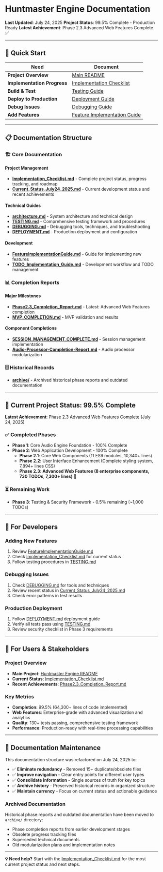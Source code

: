 # Huntmaster Engine Documentation

**Last Updated**: July 24, 2025
**Project Status**: 99.5% Complete - Production Ready
**Latest Achievement**: Phase 2.3 Advanced Web Features Complete ✅

---

## 🎯 Quick Start

| Need                        | Document                                                      |
| --------------------------- | ------------------------------------------------------------- |
| **Project Overview**        | [Main README](../README.md)                                   |
| **Implementation Progress** | [Implementation Checklist](Implementation_Checklist.md)       |
| **Build & Test**            | [Testing Guide](TESTING.md)                                   |
| **Deploy to Production**    | [Deployment Guide](DEPLOYMENT.md)                             |
| **Debug Issues**            | [Debugging Guide](DEBUGGING.md)                               |
| **Add Features**            | [Feature Implementation Guide](FeatureImplementationGuide.md) |

---

## 📋 Documentation Structure

### 🏗️ **Core Documentation**

#### **Project Management**

- **[Implementation_Checklist.md](Implementation_Checklist.md)** - Complete project status, progress tracking, and roadmap
- **[Current_Status_July24_2025.md](Current_Status_July24_2025.md)** - Current development status and recent achievements

#### **Technical Guides**

- **[architecture.md](architecture.md)** - System architecture and technical design
- **[TESTING.md](TESTING.md)** - Comprehensive testing framework and procedures
- **[DEBUGGING.md](DEBUGGING.md)** - Debugging tools, techniques, and troubleshooting
- **[DEPLOYMENT.md](DEPLOYMENT.md)** - Production deployment and configuration

#### **Development**

- **[FeatureImplementationGuide.md](FeatureImplementationGuide.md)** - Guide for implementing new features
- **[TODO_Implementation_Guide.md](TODO_Implementation_Guide.md)** - Development workflow and TODO management

### 📊 **Completion Reports**

#### **Major Milestones**

- **[Phase2.3_Completion_Report.md](Phase2.3_Completion_Report.md)** - Latest: Advanced Web Features completion
- **[MVP_COMPLETION.md](MVP_COMPLETION.md)** - MVP validation and results

#### **Component Completions**

- **[SESSION_MANAGEMENT_COMPLETE.md](SESSION_MANAGEMENT_COMPLETE.md)** - Session management implementation
- **[Audio-Processor-Completion-Report.md](Audio-Processor-Completion-Report.md)** - Audio processor modularization

### 🗄️ **Historical Records**

- **[archive/](archive/)** - Archived historical phase reports and outdated documentation

---

## 🎉 **Current Project Status: 99.5% Complete**

**Latest Achievement**: Phase 2.3 Advanced Web Features Complete (July 24, 2025)

### ✅ **Completed Phases**

- **Phase 1**: Core Audio Engine Foundation - 100% Complete
- **Phase 2**: Web Application Development - 100% Complete
  - **Phase 2.1**: Core Web Components (11 ES6 modules, 10,340+ lines)
  - **Phase 2.2**: User Interface Enhancement (Complete styling system, 7,894+ lines CSS)
  - **Phase 2.3**: **Advanced Web Features (8 enterprise components, 730 TODOs, 7,300+ lines)** 🎉

### ⏳ **Remaining Work**

- **Phase 3**: Testing & Security Framework - 0.5% remaining (~1,000 TODOs)

---

## 🔧 **For Developers**

### **Adding New Features**

1. Review [FeatureImplementationGuide.md](FeatureImplementationGuide.md)
2. Check [Implementation_Checklist.md](Implementation_Checklist.md) for current status
3. Follow testing procedures in [TESTING.md](TESTING.md)

### **Debugging Issues**

1. Check [DEBUGGING.md](DEBUGGING.md) for tools and techniques
2. Review recent status in [Current_Status_July24_2025.md](Current_Status_July24_2025.md)
3. Check error patterns in test results

### **Production Deployment**

1. Follow [DEPLOYMENT.md](DEPLOYMENT.md) deployment guide
2. Verify all tests pass using [TESTING.md](TESTING.md)
3. Review security checklist in Phase 3 requirements

---

## 📱 **For Users & Stakeholders**

### **Project Overview**

- **Main Project**: [Huntmaster Engine README](../README.md)
- **Current Status**: [Implementation_Checklist.md](Implementation_Checklist.md)
- **Recent Achievements**: [Phase2.3_Completion_Report.md](Phase2.3_Completion_Report.md)

### **Key Metrics**

- **Completion**: 99.5% (64,300+ lines of code implemented)
- **Web Features**: Enterprise-grade with advanced visualization and analytics
- **Quality**: 130+ tests passing, comprehensive testing framework
- **Performance**: Production-ready with real-time processing capabilities

---

## 🔄 **Documentation Maintenance**

This documentation structure was refactored on July 24, 2025 to:

- ✅ **Eliminate redundancy** - Removed 15+ duplicate/obsolete files
- ✅ **Improve navigation** - Clear entry points for different user types
- ✅ **Consolidate information** - Single sources of truth for key topics
- ✅ **Archive history** - Preserved historical records in organized structure
- ✅ **Maintain currency** - Focus on current status and actionable guidance

### **Archived Documentation**

Historical phase reports and outdated documentation have been moved to `archive/` directory:

- Phase completion reports from earlier development stages
- Obsolete progress tracking files
- Superseded technical documents
- Old modularization plans and implementation notes

---

**💡 Need help?** Start with the [Implementation_Checklist.md](Implementation_Checklist.md) for the most current project status and next steps.
